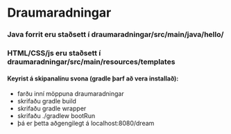 # Draumaradningar

### Java forrit eru staðsett í draumaradningar/src/main/java/hello/
### HTML/CSS/js eru staðsett í draumaradningar/src/main/resources/templates

#### Keyrist á skipanalínu svona (gradle þarf að vera installað):
+ farðu inní möppuna draumaradningar
+ skrifaðu gradle build
+ skrifaðu gradle wrapper
+ skrifaðu ./gradlew bootRun
+ þá er þetta aðgengilegt á localhost:8080/dream
